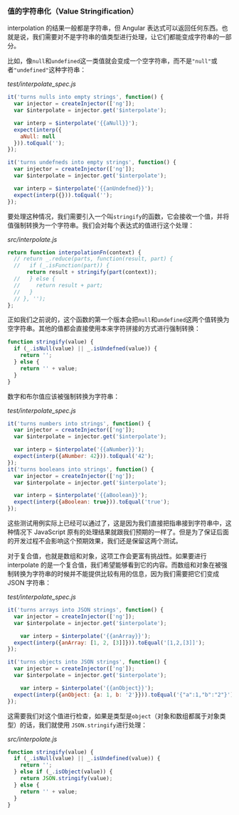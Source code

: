 ### 值的字符串化（Value Stringification）

interpolation 的结果一般都是字符串，但 Angular 表达式可以返回任何东西。也就是说，我们需要对不是字符串的值类型进行处理，让它们都能变成字符串的一部分。

比如，像`null`和`undefined`这一类值就会变成一个空字符串，而不是`"null"`或者`"undefined"`这种字符串：

_test/interpolate\_spec.js_

```js
it('turns nulls into empty strings', function() {
  var injector = createInjector(['ng']);
  var $interpolate = injector.get('$interpolate');

  var interp = $interpolate('{{aNull}}');
  expect(interp({
    aNull: null
  })).toEqual('');
});

it('turns undefneds into empty strings', function() {
  var injector = createInjector(['ng']);
  var $interpolate = injector.get('$interpolate');

  var interp = $interpolate('{{anUndefned}}');
  expect(interp({})).toEqual('');
});
```

要处理这种情况，我们需要引入一个叫`stringify`的函数，它会接收一个值，并将值强制转换为一个字符串。我们会对每个表达式的值进行这个处理：

_src/interpolate.js_

```js
return function interpolationFn(context) {
  // return _.reduce(parts, function(result, part) {
  //   if (_.isFunction(part)) {
      return result + stringify(part(context));
  //   } else {
  //     return result + part;
  //   }
  // }, '');
};
```

正如我们之前说的，这个函数的第一个版本会把`null`和`undefined`这两个值转换为空字符串。其他的值都会直接使用本来字符拼接的方式进行强制转换：

```js
function stringify(value) {
  if (_.isNull(value) || _.isUndefned(value)) {
    return '';
  } else {
    return '' + value;
  }
}
```

数字和布尔值应该被强制转换为字符串：

_test/interpolate\_spec.js_

```js
it('turns numbers into strings', function() {
  var injector = createInjector(['ng']);
  var $interpolate = injector.get('$interpolate');

  var interp = $interpolate('{{aNumber}}');
  expect(interp({aNumber: 42})).toEqual('42');
});
it('turns booleans into strings', function() {
  var injector = createInjector(['ng']);
  var $interpolate = injector.get('$interpolate');

  var interp = $interpolate('{{aBoolean}}');
  expect(interp({aBoolean: true})).toEqual('true');
});
```

这些测试用例实际上已经可以通过了，这是因为我们直接把指串接到字符串中，这种情况下 JavaScript 原有的处理结果就跟我们预期的一样了。但是为了保证后面的开发过程不会影响这个预期效果，我们还是保留这两个测试。

对于复合值，也就是数组和对象，这项工作会更富有挑战性。如果要进行 interpolate 的是一个复合值，我们希望能够看到它的内容。而数组和对象在被强制转换为字符串的时候并不能提供比较有用的信息，因为我们需要把它们变成 JSON 字符串：

_test/interpolate\_spec.js_

```js
it('turns arrays into JSON strings', function() {
  var injector = createInjector(['ng']);
  var $interpolate = injector.get('$interpolate');

    var interp = $interpolate('{{anArray}}');
  expect(interp({anArray: [1, 2, [3]]})).toEqual('[1,2,[3]]');
});

it('turns objects into JSON strings', function() {
  var injector = createInjector(['ng']);
  var $interpolate = injector.get('$interpolate');

    var interp = $interpolate('{{anObject}}');
  expect(interp({anObject: {a: 1, b: '2'}})).toEqual('{"a":1,"b":"2"}');
});
```

这需要我们对这个值进行检查，如果是类型是`object`（对象和数组都属于对象类型）的话，我们就使用 `JSON.stringify`进行处理：

_src/interpolate.js_

```js
function stringify(value) {
  if (_.isNull(value) || _.isUndefined(value)) {
    return '';
  } else if (_.isObject(value)) {
    return JSON.stringify(value);
  } else {
    return '' + value;
  }
}
```



